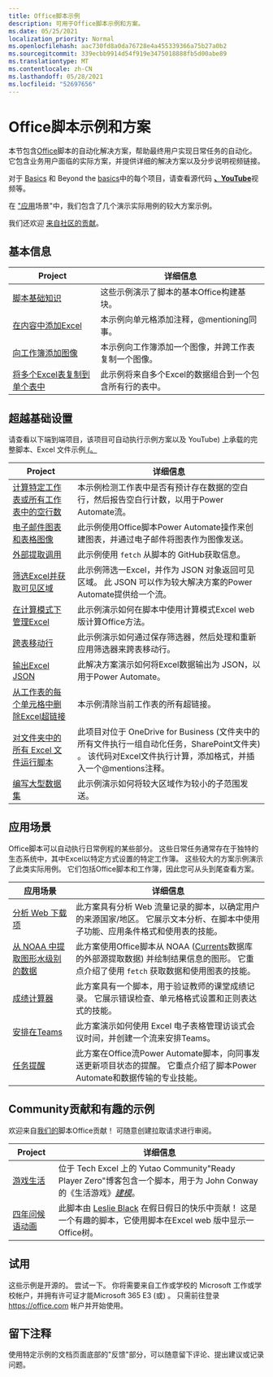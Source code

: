 ```yaml
---
title: Office脚本示例
description: 可用于Office脚本示例和方案。
ms.date: 05/25/2021
localization_priority: Normal
ms.openlocfilehash: aac730fd8a0da76728e4a455339366a75b27a0b2
ms.sourcegitcommit: 339ecbb9914d54f919e3475018888fb5d00abe89
ms.translationtype: MT
ms.contentlocale: zh-CN
ms.lasthandoff: 05/28/2021
ms.locfileid: "52697656"
---
```

# <a name="office-scripts-samples-and-scenarios"></a>Office脚本示例和方案

本节包含[Office](../../overview/excel.md)脚本的自动化解决方案，帮助最终用户实现日常任务的自动化。 它包含业务用户面临的实际方案，并提供详细的解决方案以及分步说明视频链接。

对于 [Basics](#basics) 和 Beyond the [basics](#beyond-the-basics)中的每个项目，请查看源代码 [**、YouTube**](https://www.youtube.com/playlist?list=PLr3zVPZrMOUMl88fs8uc2GGAePRnNe6m0)视频等。

在 ["应用](#scenarios)场景"中，我们包含了几个演示实际用例的较大方案示例。

我们还欢迎 [来自社区的贡献](#community-contributions-and-fun-samples)。

## <a name="basics"></a>基本信息

| Project | 详细信息 |
|---------|---------|
| [脚本基础知识](../excel-samples.md) | 这些示例演示了脚本的基本Office构建基块。 |
| [在内容中添加Excel](add-excel-comments.md) | 本示例向单元格添加注释，@mentioning同事。 |
| [向工作簿添加图像](add-image-to-workbook.md) | 本示例向工作簿添加一个图像，并跨工作表复制一个图像。|
| [将多个Excel表复制到单个表中](copy-tables-combine.md) | 此示例将来自多个Excel的数据组合到一个包含所有行的表中。 |

## <a name="beyond-the-basics"></a>超越基础设置

请查看以下端到端项目，该项目可自动执行示例方案以及 YouTube) 上承载的完整脚本、Excel 文件示例[ (。 ](https://www.youtube.com/playlist?list=PLr3zVPZrMOUMl88fs8uc2GGAePRnNe6m0)

| Project | 详细信息 |
|---------|---------|
| [计算特定工作表或所有工作表中的空行数](count-blank-rows.md) | 本示例检测工作表中是否有预计存在数据的空白行，然后报告空白行计数，以用于Power Automate流。 |
| [电子邮件图表和表格图像](email-images-chart-table.md) | 此示例使用Office脚本Power Automate操作来创建图表，并通过电子邮件将图表作为图像发送。 |
| [外部提取调用](external-fetch-calls.md) | 此示例使用 `fetch` 从脚本的 GitHub获取信息。 |
| [筛选Excel并获取可见区域](filter-table-get-visible-range.md) | 此示例筛选一Excel，并作为 JSON 对象返回可见区域。 此 JSON 可以作为较大解决方案的Power Automate提供给一个流。 |
| [在计算模式下管理Excel](excel-calculation.md) | 此示例演示如何在脚本中使用计算模式Excel web 版计算Office方法。 |
| [跨表移动行](move-rows-across-tables.md) | 此示例演示如何通过保存筛选器，然后处理和重新应用筛选器来跨表移动行。 |
| [输出Excel JSON](get-table-data.md) | 此解决方案演示如何将Excel数据输出为 JSON，以用于Power Automate。 |
| [从工作表的每个单元格中删除Excel超链接](remove-hyperlinks-from-cells.md) | 本示例清除当前工作表的所有超链接。 |
| [对文件夹中的所有 Excel 文件运行脚本](automate-tasks-on-all-excel-files-in-folder.md) | 此项目对位于 OneDrive for Business (文件夹中的所有文件执行一组自动化任务，SharePoint文件夹) 。 该代码对Excel文件执行计算，添加格式，并插入一个@mentions注释。 |
| [编写大型数据集](write-large-dataset.md) | 此示例演示如何将较大区域作为较小的子范围发送。 |

## <a name="scenarios"></a>应用场景

Office脚本可以自动执行日常例程的某些部分。 这些日常任务通常存在于独特的生态系统中，其中Excel以特定方式设置的特定工作簿。 这些较大的方案示例演示了此类实际用例。 它们包括Office脚本和工作簿，因此您可从头到尾查看方案。

| 应用场景 | 详细信息 |
|---------|---------|
| [分析 Web 下载项](../scenarios/analyze-web-downloads.md) | 此方案具有分析 Web 流量记录的脚本，以确定用户的来源国家/地区。 它展示文本分析、在脚本中使用子功能、应用条件格式和使用表的技能。 |
| [从 NOAA 中提取图形水级别的数据](../scenarios/noaa-data-fetch.md) | 此方案使用Office脚本从 NOAA ([Currents](https://tidesandcurrents.noaa.gov/)数据库的外部源提取数据) 并绘制结果信息的图形。 它重点介绍了使用 `fetch` 获取数据和使用图表的技能。 |
| [成绩计算器](../scenarios/grade-calculator.md) | 此方案具有一个脚本，用于验证教师的课堂成绩记录。 它展示错误检查、单元格格式设置和正则表达式的技能。 |
| [安排在Teams](../scenarios/schedule-interviews-in-teams.md) | 此方案演示如何使用 Excel 电子表格管理访谈式会议时间，并创建一个流来安排Teams。 |
| [任务提醒](../scenarios/task-reminders.md) | 此方案在Office流Power Automate脚本，向同事发送更新项目状态的提醒。 它重点介绍了脚本Power Automate和数据传输的专业技能。 |

## <a name="community-contributions-and-fun-samples"></a>Community贡献和有趣的示例

欢迎来自[我们的](https://github.com/OfficeDev/office-scripts-docs/blob/master/Contributing.md)脚本Office贡献！ 可随意创建拉取请求进行审阅。

| Project | 详细信息 |
|---------|---------|
| [游戏生活](https://techcommunity.microsoft.com/t5/excel-blog/ready-player-zero/ba-p/2246208) | 位于 Tech Excel 上的 Yutao Community"Ready Player Zero"博客包含一个脚本，用于为 John Conway 的《生活游戏》[*建模*](https://en.wikipedia.org/wiki/Conway%27s_Game_of_Life)。 |
| [四年问候语动画](community-seasons-greetings.md) | 此脚本由 [Leslie Black](https://www.linkedin.com/in/lesblackconsultant/) 在假日假日的快乐中贡献！ 这是一个有趣的脚本，它使用脚本在Excel web 版中显示一Office树。 |

## <a name="try-it-out"></a>试用

这些示例是开源的。 尝试一下。 你将需要来自工作或学校的 Microsoft 工作或学校帐户，并拥有许可证才能Microsoft 365 E3 (或) 。 只需前往登录 https://office.com 帐户并开始使用。

## <a name="leave-a-comment"></a>留下注释

使用特定示例的文档页面底部的"反馈"部分，可以随意留下评论、提出建议或记录问题。
